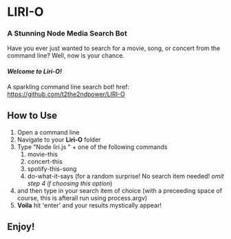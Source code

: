 # LIRI-O
### A Stunning Node Media Search Bot
Have you ever just wanted to search for a movie, song, or concert from the command line?
Well, now is your chance.

#### *Welcome to Liri-O!*
A sparkling command line search bot!
href: https://github.com/t2the2ndpower/LIRI-O

## How to Use
1. Open a command line
2. Navigate to your **Liri-O** folder
3. Type "Node liri.js " + one of the following commands
    1. movie-this
    2. concert-this
    3. spotify-this-song
    4. do-what-it-says (for a random surprise!  No search item needed! *omit step 4 if choosing this option*)
4. and then type in your search item of choice (with a preceeding space of course, this is afterall run using process.argv)
5. **Voila** hit 'enter' and your results mystically appear!

## Enjoy!

